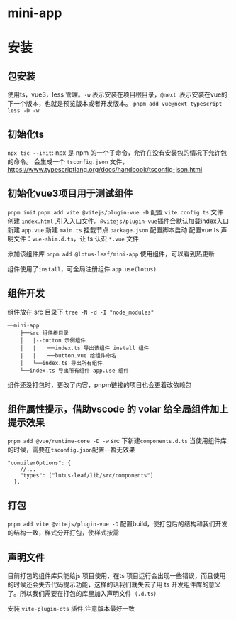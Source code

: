 # mini-app
# 安装
## 包安装
使用ts，vue3，less 管理。`-w` 表示安装在项目根目录，`@next `表示安装在vue的下一个版本，也就是预览版本或者开发版本。
`pnpm add vue@next typescript less -D -w`

## 初始化ts
`npx tsc --init`: npx 是 npm 的一个子命令，允许在没有安装包的情况下允许包的命令。
会生成一个 `tsconfig.json` 文件，https://www.typescriptlang.org/docs/handbook/tsconfig-json.html

## 初始化vue3项目用于测试组件
`pnpm init`
`pnpm add vite @vitejs/plugin-vue -D`
配置 `vite.config.ts` 文件
创建 `index.html` ,引入入口文件。`@vitejs/plugin-vue`插件会默认加载index入口
新建 `app.vue`
新建 `main.ts` 挂载节点
`package.json` 配置脚本启动
配置vue ts 声明文件：`vue-shim.d.ts`，让 ts 认识 `*.vue` 文件

添加该组件库 `pnpm add @lotus-leaf/mini-app`
使用组件，可以看到热更新

组件使用了`install`，可全局注册组件
`app.use(lotus)`

## 组件开发
组件放在 src 目录下
`tree -N -d -I "node_modules" `
```
──mini-app
    ├──src 组件根目录 
    │   |--button 示例组件
    │   |   └──index.ts 导出该组件 install 组件
    |   |   └──button.vue 给组件命名
    │   └──index.ts 导出所有组件
    └──index.ts 导出所有组件 app.use 组件
```
组件还没打包时，更改了内容，pnpm链接的项目也会更着改依赖包

## 组件属性提示，借助vscode 的 volar 给全局组件加上提示效果
`pnpm add @vue/runtime-core -D -w`
src 下新建`components.d.ts`
当使用组件库的时候，需要在`tsconfig.json`配置--暂无效果
```
"compilerOptions": {
    //...
    "types": ["lutus-leaf/lib/src/components"]
  },
```

## 打包
`pnpm add vite @vitejs/plugin-vue -D`
配置build，使打包后的结构和我们开发的结构一致，样式分开打包，使样式按需

## 声明文件
目前打包的组件库只能给js 项目使用，在ts 项目运行会出现一些错误，而且使用的时候还会失去代码提示功能，这样的话我们就失去了用 ts 开发组件库的意义了。所以我们需要在打包的库里加入声明文件（`.d.ts`）

安装 `vite-plugin-dts` 插件,注意版本最好一致



